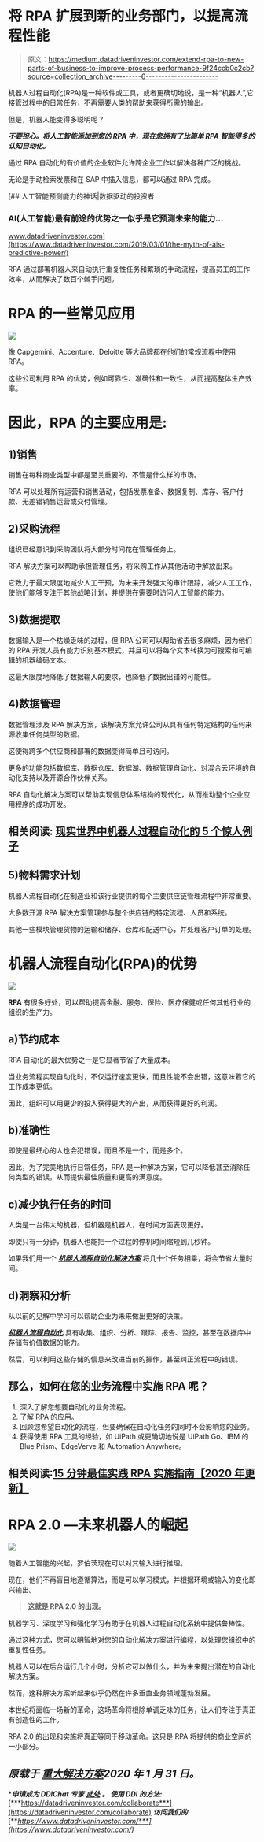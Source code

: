 # 将 RPA 扩展到新的业务部门，以提高流程性能

> 原文：<https://medium.datadriveninvestor.com/extend-rpa-to-new-parts-of-business-to-improve-process-performance-9f24ccb0c2cb?source=collection_archive---------6----------------------->

机器人过程自动化(RPA)是一种软件或工具，或者更确切地说，是一种“机器人”,它接管过程中的日常任务，不再需要人类的帮助来获得所需的输出。

但是，机器人能变得多聪明呢？

***不要担心。将人工智能添加到您的 RPA 中，现在您拥有了比简单 RPA 智能得多的认知自动化。***

通过 RPA 自动化的有价值的企业软件允许跨企业工作以解决各种广泛的挑战。

无论是手动检索发票和在 SAP 中插入信息，都可以通过 RPA 完成。

[](https://www.datadriveninvestor.com/2019/03/01/the-myth-of-ais-predictive-power/) [## 人工智能预测能力的神话|数据驱动的投资者

### AI(人工智能)最有前途的优势之一似乎是它预测未来的能力…

www.datadriveninvestor.com](https://www.datadriveninvestor.com/2019/03/01/the-myth-of-ais-predictive-power/) 

RPA 通过部署机器人来自动执行重复性任务和繁琐的手动流程，提高员工的工作效率，从而解决了数百个棘手问题。

# RPA 的一些常见应用

![](img/08665beb3b501ee7e739e5b2ef51e2e4.png)

像 Capgemini、Accenture、Deloitte 等大品牌都在他们的常规流程中使用 RPA。

这些公司利用 RPA 的优势，例如可靠性、准确性和一致性，从而提高整体生产效率。

# **因此，RPA 的主要应用是:**

## 1)销售

销售在每种商业类型中都是至关重要的，不管是什么样的市场。

RPA 可以处理所有运营和销售活动，包括发票准备、数据复制、库存、客户付款、无差错销售运营或交付管理。

## 2)采购流程

组织已经意识到采购团队将大部分时间花在管理任务上。

RPA 解决方案可以帮助承担管理任务，将采购工作从其他活动中解放出来。

它致力于最大限度地减少人工干预，为未来开发强大的审计跟踪，减少人工工作，使他们能够专注于其他战略计划，并提供在需要时访问人工智能的能力。

## 3)数据提取

数据输入是一个枯燥乏味的过程，但 RPA 公司可以帮助省去很多麻烦，因为他们的 RPA 开发人员有能力识别基本模式，并且可以将每个文本转换为可搜索和可编辑的机器编码文本。

这最大限度地降低了数据输入的要求，也降低了数据出错的可能性。

## 4)数据管理

数据管理涉及 RPA 解决方案，该解决方案允许公司从具有任何特定结构的任何来源收集任何类型的数据。

这使得跨多个供应商和部署的数据变得简单且可访问。

更多的功能包括数据库、数据仓库、数据湖、数据管理自动化、对混合云环境的自动化支持以及开源合作伙伴关系。

RPA 自动化解决方案可以帮助实现信息体系结构的现代化，从而推动整个企业应用程序的成功开发。

## **相关阅读:** [**现实世界中机器人过程自动化的 5 个惊人例子**](https://www.signitysolutions.com/blog/rpa-use-cases/)

## 5)物料需求计划

机器人流程自动化在制造业和该行业提供的每个主要供应链管理流程中非常重要。

大多数开源 RPA 解决方案管理参与整个供应链的特定流程、人员和系统。

其他一些模块管理货物的运输和储存、仓库和配送中心，并处理客户订单的处理。

# 机器人流程自动化(RPA)的优势

![](img/a32c31c58613049c4e4ea95c219fd31e.png)

**RPA** 有很多好处，可以帮助提高金融、服务、保险、医疗保健或任何其他行业的组织的生产力。

## a)节约成本

RPA 自动化的最大优势之一是它显著节省了大量成本。

当业务流程实现自动化时，不仅运行速度更快，而且性能不会出错，这意味着它的工作成本更低。

因此，组织可以用更少的投入获得更大的产出，从而获得更好的利润。

## b)准确性

即使是最细心的人也会犯错误，而且不是一个，而是多个。

因此，为了完美地执行日常任务，RPA 是一种解决方案，它可以降低甚至消除任何类型的错误，从而提供最佳质量和更高的满意度。

## c)减少执行任务的时间

人类是一台伟大的机器，但机器是机器人，在时间方面表现更好。

即使只有一分钟，机器人也能把一个过程的停机时间缩短到几秒钟。

如果我们用一个 [***机器人流程自动化解决方案***](https://www.signitysolutions.com/robotic-process-automation-rpa/) 将几十个任务相乘，将会节省大量时间。

## d)洞察和分析

从以前的见解中学习可以帮助企业为未来做出更好的决策。

[***机器人流程自动化***](https://en.wikipedia.org/wiki/Robotic_process_automation) 具有收集、组织、分析、跟踪、报告、监控，甚至在数据库中存储有价值数据的能力。

然后，可以利用这些存储的信息来改进当前的操作，甚至纠正流程中的错误。

## 那么，如何在您的业务流程中实施 RPA 呢？

1.  深入了解您想要自动化的业务流程。
2.  了解 RPA 的应用。
3.  回顾您希望自动化的流程，但要确保在自动化任务的同时不会影响您的业务。
4.  获得使用 RPA 工具的经验，如 UiPath 或更确切地说是 UiPath Go、IBM 的 Blue Prism、EdgeVerve 和 Automation Anywhere。

## **相关阅读:**[**15 分钟最佳实践 RPA 实施指南【2020 年更新】**](https://www.signitysolutions.com/blog/rpa-implementation-guide/)

# RPA 2.0 —未来机器人的崛起

![](img/111977a331195550cee74b7c502b9ce9.png)

随着人工智能的兴起，罗伯茨现在可以对其输入进行推理。

现在，他们不再盲目地遵循算法，而是可以学习模式，并根据环境或输入的变化即兴输出。

> **这就是 RPA 2.0 的出现。**

机器学习、深度学习和强化学习有助于在机器人过程自动化系统中提供鲁棒性。

通过这种方式，您可以明智地对您的自动化解决方案进行编程，以处理您组织中的重复性任务。

机器人可以在后台运行几个小时，分析它可以做什么，并为未来提出潜在的自动化解决方案。

然而，这种解决方案听起来似乎仍然在许多垂直业务领域蓬勃发展。

本世纪将面临一场新的革命，这场革命将根除单调乏味的任务，让人们专注于真正有创造性的工作。

RPA 2.0 的出现和实施将真正等同于移动革命。这只是 RPA 将提供的商业空间的一小部分。

## ***原载于*** [***重大解决方案***](https://www.signitysolutions.com/blog/effect-of-rpa-on-business/)*2020 年 1 月 31 日。*

****申请成为 DDIChat 专家*** [***此处***](https://app.ddichat.com/expertsignup) ***。
使用 DDI 的方法:***[***https://datadriveninvestor.com/collaborate***](https://datadriveninvestor.com/collaborate) ***访问我们的***[***https://www.datadriveninvestor.com/***](https://www.datadriveninvestor.com/)*